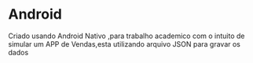 # Android
Criado usando Android Nativo ,para trabalho academico com o intuito de simular um APP de Vendas,esta utilizando arquivo JSON para gravar os dados
